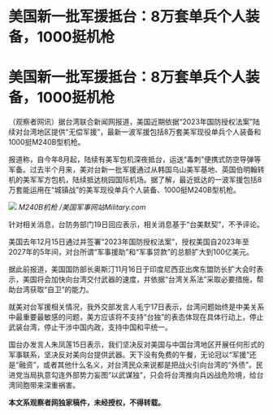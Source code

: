 # 美国新一批军援抵台：8万套单兵个人装备，1000挺机枪

# 美国新一批军援抵台：8万套单兵个人装备，1000挺机枪

（观察者网讯）据台湾联合新闻网报道，美国近期依据“2023年国防授权法案”陆续对台湾地区提供“无偿军援”，最新一波军援包括8万套美军现役单兵个人装备和1000挺M240B型机枪。

报道称，自今年8月起，陆续有美军包机深夜抵台，运送“毒刺”便携式防空导弹等军备。过去半个月来，美对台新一批军援通过从韩国乌山美军基地、英国伯明翰转机的美军军方包机，陆续抵达桃园国际机场。据了解，最近抵达的一波军援包括8万套能运用在“城镇战”的美军现役单兵个人装备、1000挺M240B型机枪。

![](https://inews.gtimg.com/om_bt/OHjHd0AZG6WlLuUx80UEXVn1IobasBfPKHS8btDYoCrPcAA/1000)
_M240B机枪 /美国军事网站Military.com_

针对相关消息，台防务部门19日回应表示，相关消息基于“台美默契”，不予评论。

美国去年12月15日通过并签署“2023年国防授权法案”，授权美国自2023年至2027年的5年间，对台所谓“军事援助”和“军事贷款”的总额扩大到100亿美元。

据此前报道，美国国防部长奥斯汀11月16日于印度尼西亚出席东盟防长扩大会时表示，美国将会加快向台湾交付武器的速度，并依据“台湾关系法”采取必要措施，帮助台湾获取“自卫”的能力。

就美对台军援相关情况，我外交部发言人毛宁17日表示，台湾问题始终是中美关系中最重要最敏感的问题，美方应该将不支持“台独”的表态体现在具体行动上，停止武装台湾，停止干涉中国内政，支持中国和平统一。

国台办发言人朱凤莲15日表示，我们坚决反对美国与中国台湾地区开展任何形式的军事联系，坚决反对美向台提供武器。天下没有免费的午餐，无论冠以“军援”还是“融资”，或者其他什么名义，对台湾民众来说都是把战火引向台湾的“外债”。民进党当局执意勾连外部势力妄图“以武谋独”，只会将台湾推向兵凶战危险境，给台湾同胞带来深重祸害。

**本文系观察者网独家稿件，未经授权，不得转载。**

